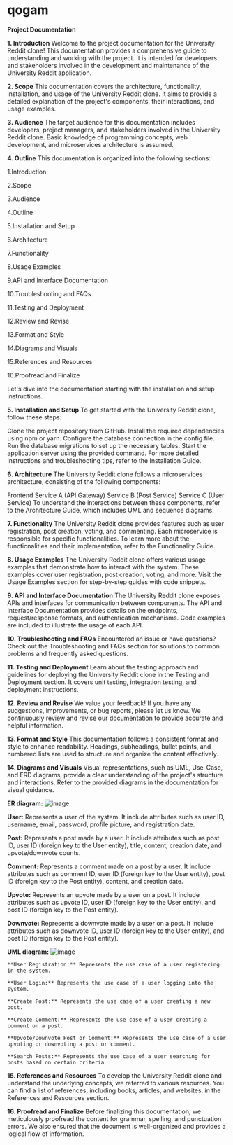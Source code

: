 # qogam

**Project Documentation**

**1. Introduction**
Welcome to the project documentation for the University Reddit clone! This documentation provides a comprehensive guide to understanding and working with the project. It is intended for developers and stakeholders involved in the development and maintenance of the University Reddit application.

**2. Scope**
This documentation covers the architecture, functionality, installation, and usage of the University Reddit clone. It aims to provide a detailed explanation of the project's components, their interactions, and usage examples.

**3. Audience**
The target audience for this documentation includes developers, project managers, and stakeholders involved in the University Reddit clone. Basic knowledge of programming concepts, web development, and microservices architecture is assumed.

**4. Outline**
This documentation is organized into the following sections:

  1.Introduction
  
  2.Scope 
  
  3.Audience
  
  4.Outline
  
  5.Installation and Setup
  
  6.Architecture
  
  7.Functionality
  
  8.Usage Examples
  
  9.API and Interface Documentation
  
  10.Troubleshooting and FAQs
  
  11.Testing and Deployment
  
  12.Review and Revise
  
  13.Format and Style
  
  14.Diagrams and Visuals
  
  15.References and Resources
  
  16.Proofread and Finalize


Let's dive into the documentation starting with the installation and setup instructions.

**5. Installation and Setup**
To get started with the University Reddit clone, follow these steps:

Clone the project repository from GitHub.
Install the required dependencies using npm or yarn.
Configure the database connection in the config file.
Run the database migrations to set up the necessary tables.
Start the application server using the provided command.
For more detailed instructions and troubleshooting tips, refer to the Installation Guide.

**6. Architecture**
The University Reddit clone follows a microservices architecture, consisting of the following components:

Frontend
Service A (API Gateway)
Service B (Post Service)
Service C (User Service)
To understand the interactions between these components, refer to the Architecture Guide, which includes UML and sequence diagrams.

**7. Functionality**
The University Reddit clone provides features such as user registration, post creation, voting, and commenting. Each microservice is responsible for specific functionalities. To learn more about the functionalities and their implementation, refer to the Functionality Guide.

**8. Usage Examples**
The University Reddit clone offers various usage examples that demonstrate how to interact with the system. These examples cover user registration, post creation, voting, and more. Visit the Usage Examples section for step-by-step guides with code snippets.

**9. API and Interface Documentation**
The University Reddit clone exposes APIs and interfaces for communication between components. The API and Interface Documentation provides details on the endpoints, request/response formats, and authentication mechanisms. Code examples are included to illustrate the usage of each API.

**10. Troubleshooting and FAQs**
Encountered an issue or have questions? Check out the Troubleshooting and FAQs section for solutions to common problems and frequently asked questions.

**11. Testing and Deployment**
Learn about the testing approach and guidelines for deploying the University Reddit clone in the Testing and Deployment section. It covers unit testing, integration testing, and deployment instructions.

**12. Review and Revise**
We value your feedback! If you have any suggestions, improvements, or bug reports, please let us know. We continuously review and revise our documentation to provide accurate and helpful information.

**13. Format and Style**
This documentation follows a consistent format and style to enhance readability. Headings, subheadings, bullet points, and numbered lists are used to structure and organize the content effectively.

**14. Diagrams and Visuals**
Visual representations, such as UML, Use-Case, and ERD diagrams, provide a clear understanding of the project's structure and interactions. Refer to the provided diagrams in the documentation for visual guidance.

**ER diagram:**
  ![image](https://github.com/Nurlan-Oralov/Final_NATO/assets/76832263/490900e4-1dbf-4e94-bf4e-cfdb25446f05)
  
  **User:** Represents a user of the system. It include attributes such as user ID, username, email, password, profile picture, and registration date.
  
  **Post:** Represents a post made by a user. It include attributes such as post ID, user ID (foreign key to the User entity), title, content, creation date, and upvote/downvote counts.
  
  **Comment:** Represents a comment made on a post by a user. It include attributes such as comment ID, user ID (foreign key to the User entity), post ID (foreign key to the Post entity), content, and creation date.
  
  **Upvote:** Represents an upvote made by a user on a post. It include attributes such as upvote ID, user ID (foreign key to the User entity), and post ID (foreign key to the Post entity).
  
  **Downvote:** Represents a downvote made by a user on a post. It include attributes such as downvote ID, user ID (foreign key to the User entity), and post ID (foreign key to the Post entity).
  
  **UML diagram:**
    ![image](https://github.com/Nurlan-Oralov/qogam/assets/76832263/ac861067-2c6e-48ed-8b56-d927c2af5d4d)
    
    **User Registration:** Represents the use case of a user registering in the system.
    
    **User Login:** Represents the use case of a user logging into the system.
    
    **Create Post:** Represents the use case of a user creating a new post.
    
    **Create Comment:** Represents the use case of a user creating a comment on a post.
    
    **Upvote/Downvote Post or Comment:** Represents the use case of a user upvoting or downvoting a post or comment.
    
    **Search Posts:** Represents the use case of a user searching for posts based on certain criteria

**15. References and Resources**
To develop the University Reddit clone and understand the underlying concepts, we referred to various resources. You can find a list of references, including books, articles, and websites, in the References and Resources section.

**16. Proofread and Finalize**
Before finalizing this documentation, we meticulously proofread the content for grammar, spelling, and punctuation errors. We also ensured that the document is well-organized and provides a logical flow of information.
